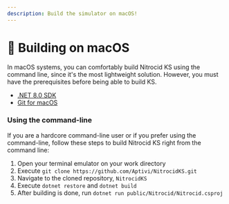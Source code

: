 ```yaml
---
description: Build the simulator on macOS!
---
```


# 🍎 Building on macOS

In macOS systems, you can comfortably build Nitrocid KS using the command line, since it's the most lightweight solution. However, you must have the prerequisites before being able to build KS.

* [.NET 8.0 SDK](https://dotnet.microsoft.com/en-us/download/dotnet/8.0)
* [Git for macOS](https://git-scm.com/download/mac)

### Using the command-line

If you are a hardcore command-line user or if you prefer using the command-line, follow these steps to build Nitrocid KS right from the command line:

1. Open your terminal emulator on your work directory
2. Execute `git clone https://github.com/Aptivi/NitrocidKS.git`
3. Navigate to the cloned repository, `NitrocidKS`
4. Execute `dotnet restore` and `dotnet build`
5. After building is done, run `dotnet run public/Nitrocid/Nitrocid.csproj`
